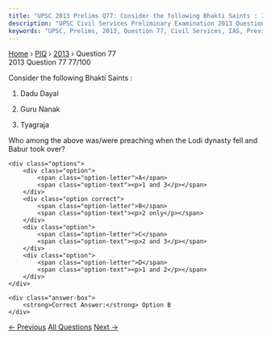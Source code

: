 ```yaml
---
title: "UPSC 2013 Prelims Q77: Consider the following Bhakti Saints : 1. Dadu Dayal 2. Guru..."
description: "UPSC Civil Services Preliminary Examination 2013 Question 77 with options and answer"
keywords: "UPSC, Prelims, 2013, Question 77, Civil Services, IAS, Previous Year Questions"
---
```


<nav class="breadcrumb">
    <a href="../../">Home</a>
    <span>›</span>
    <a href="../">PIQ</a>
    <span>›</span>
    <a href="./">2013</a>
    <span>›</span>
    <span>Question 77</span>
</nav>

<div class="question-header">
    <div class="question-meta">
        <span class="year-badge">2013</span>
        <span class="question-number">Question 77</span>
        <span class="progress">77/100</span>
    </div>
    <div class="progress-bar">
        <div class="progress-fill" style="width: 77.0%"></div>
    </div>
</div>

<div class="question-content">
    <div class="question-text">
        <p>Consider the following Bhakti Saints :</p>
<ol>
<li>
<p>Dadu Dayal</p>
</li>
<li>
<p>Guru Nanak</p>
</li>
<li>
<p>Tyagraja</p>
</li>
</ol>
<p>Who among the above was/were preaching when the Lodi dynasty fell and Babur took over?</p>
    </div>
    
    <div class="options">
        <div class="option">
            <span class="option-letter">A</span>
            <span class="option-text"><p>1 and 3</p></span>
        </div>
        <div class="option correct">
            <span class="option-letter">B</span>
            <span class="option-text"><p>2 only</p></span>
        </div>
        <div class="option">
            <span class="option-letter">C</span>
            <span class="option-text"><p>2 and 3</p></span>
        </div>
        <div class="option">
            <span class="option-letter">D</span>
            <span class="option-text"><p>1 and 2</p></span>
        </div>
    </div>

    <div class="answer-box">
        <strong>Correct Answer:</strong> Option B
    </div>
</div>

<div class="question-nav">
    <a href="../q076-consider-the-following-statements-the-parliamentar/" class="nav-btn prev">← Previous</a>
    <a href="../" class="nav-btn center">All Questions</a>
    <a href="../q078-with-reference-to-the-food-chains-in-ecosystems-wh/" class="nav-btn next">Next →</a>
</div>
